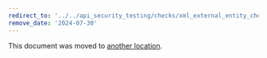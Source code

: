 ```yaml
---
redirect_to: '../../api_security_testing/checks/xml_external_entity_check.md'
remove_date: '2024-07-30'
---
```


This document was moved to [another location](../../api_security_testing/checks/xml_external_entity_check.md).

<!-- This redirect file can be deleted after <2024-07-30>. -->
<!-- Redirects that point to other docs in the same project expire in three months. -->
<!-- Redirects that point to docs in a different project or site (for example, link is not relative and starts with `https:`) expire in one year. -->
<!-- Before deletion, see: https://docs.gitlab.com/ee/development/documentation/redirects.html -->